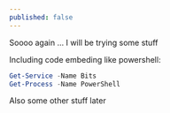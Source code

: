 ```yaml
---
published: false
---
```

Soooo again ... I will be trying some stuff

Including code embeding like powershell: 
```powershell
Get-Service -Name Bits
Get-Process -Name PowerShell
```

Also some other stuff later
